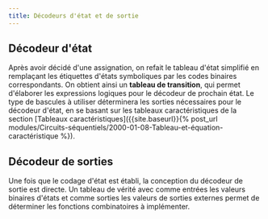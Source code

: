```yaml
---
title: Décodeurs d'état et de sortie
---
```


## Décodeur d'état

Après avoir décidé d'une assignation, on refait le tableau d'état
simplifié en remplaçant les étiquettes d'états symboliques par les
codes binaires correspondants. On obtient ainsi un **tableau de
transition**, qui permet d'élaborer les expressions logiques pour le
décodeur de prochain état. Le type de bascules à utiliser déterminera
les sorties nécessaires pour le décodeur d'état, en se basant sur les
tableaux caractéristiques de la section [Tableaux caractéristiques]({{site.baseurl}}{% post_url modules/Circuits-séquentiels/2000-01-08-Tableau-et-équation-caractéristique %}).


## Décodeur de sorties

Une fois que le codage d'état est établi, la conception du décodeur de
sortie est directe. Un tableau de vérité avec comme entrées les
valeurs binaires d'états et comme sorties les valeurs de sorties
externes permet de déterminer les fonctions combinatoires à
implémenter.

